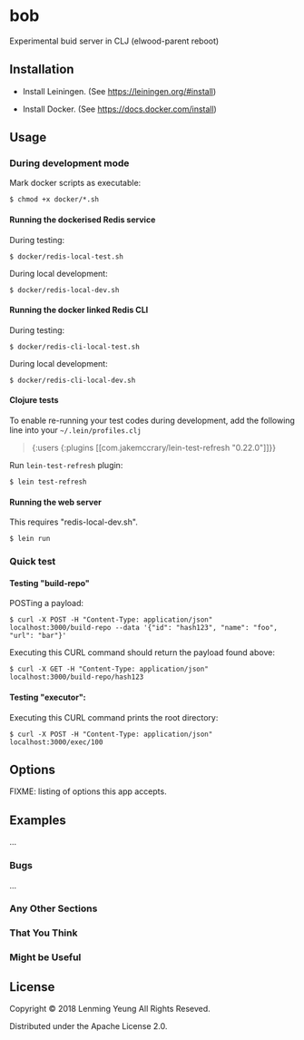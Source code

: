 # bob

Experimental buid server in CLJ (elwood-parent reboot) 

## Installation

* Install Leiningen. (See https://leiningen.org/#install)

* Install Docker. (See https://docs.docker.com/install)

## Usage

### During development mode

Mark docker scripts as executable:

    $ chmod +x docker/*.sh

####  Running the dockerised Redis service

During testing:

    $ docker/redis-local-test.sh
    
During local development:

    $ docker/redis-local-dev.sh

#### Running the docker linked Redis CLI

During testing:

    $ docker/redis-cli-local-test.sh

During local development:

    $ docker/redis-cli-local-dev.sh
    
#### Clojure tests

To enable re-running your test codes during development, add the following line into your `~/.lein/profiles.clj`

> {:users {:plugins [[com.jakemccrary/lein-test-refresh "0.22.0"]]}}

Run `lein-test-refresh` plugin:

    $ lein test-refresh

#### Running the web server

This requires "redis-local-dev.sh".

    $ lein run

### Quick test

#### Testing "build-repo"

POSTing a payload:

    $ curl -X POST -H "Content-Type: application/json" localhost:3000/build-repo --data '{"id": "hash123", "name": "foo", "url": "bar"}'
    
Executing this CURL command should return the payload found above:
    
    $ curl -X GET -H "Content-Type: application/json" localhost:3000/build-repo/hash123
    

#### Testing "executor":

Executing this CURL command prints the root directory:

    $ curl -X POST -H "Content-Type: application/json" localhost:3000/exec/100
    
## Options

FIXME: listing of options this app accepts.

## Examples

...

### Bugs

...

### Any Other Sections
### That You Think
### Might be Useful

## License

Copyright © 2018 Lenming Yeung All Rights Reseved.

Distributed under the Apache License 2.0.
